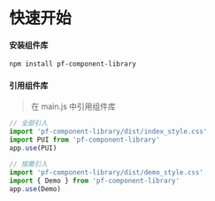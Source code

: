 # 快速开始

#### 安装组件库

```bash
npm install pf-component-library
```

#### 引用组件库

> 在 main.js 中引用组件库

```js
// 全部引入
import 'pf-component-library/dist/index_style.css'
import PUI from 'pf-component-library'
app.use(PUI)

// 按需引入
import 'pf-component-library/dist/demo_style.css'
import { Demo } from 'pf-component-library'
app.use(Demo)
```
